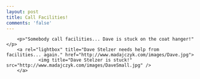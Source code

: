 ```yaml
---
layout: post
title: Call Facilities!
comments: 'false'
---
```


		<p>"Somebody call facilities... Dave is stuck on the coat hanger!"</p>
		<a rel="lightbox" title="Dave Stelzer needs help from facilities... again." href="http://www.madajczyk.com/images/Dave.jpg">
				<img title="Dave Stelzer is stuck!" src="http://www.madajczyk.com/images/DaveSmall.jpg" />
		</a>
